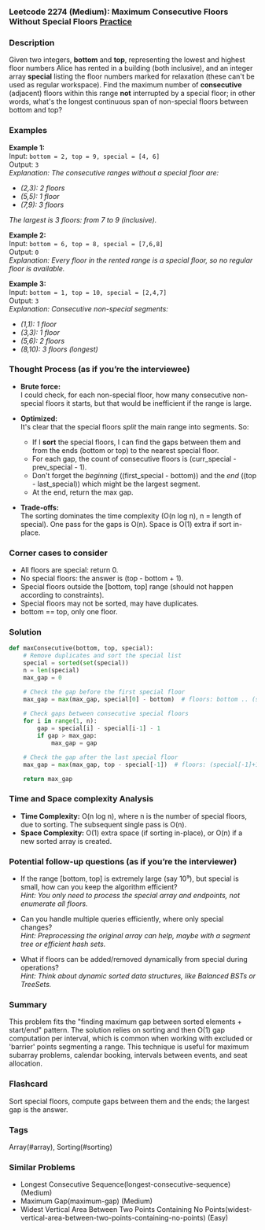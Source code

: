 ### Leetcode 2274 (Medium): Maximum Consecutive Floors Without Special Floors [Practice](https://leetcode.com/problems/maximum-consecutive-floors-without-special-floors)

### Description  
Given two integers, **bottom** and **top**, representing the lowest and highest floor numbers Alice has rented in a building (both inclusive), and an integer array **special** listing the floor numbers marked for relaxation (these can't be used as regular workspace). Find the maximum number of **consecutive** (adjacent) floors within this range **not** interrupted by a special floor; in other words, what's the longest continuous span of non-special floors between bottom and top?

### Examples  

**Example 1:**  
Input: `bottom = 2, top = 9, special = [4, 6]`  
Output: `3`  
*Explanation: The consecutive ranges without a special floor are:*
- *(2,3): 2 floors*
- *(5,5): 1 floor*
- *(7,9): 3 floors*

*The largest is 3 floors: from 7 to 9 (inclusive).*

**Example 2:**  
Input: `bottom = 6, top = 8, special = [7,6,8]`  
Output: `0`  
*Explanation: Every floor in the rented range is a special floor, so no regular floor is available.*

**Example 3:**  
Input: `bottom = 1, top = 10, special = [2,4,7]`  
Output: `3`  
*Explanation: Consecutive non-special segments:*
- *(1,1): 1 floor*
- *(3,3): 1 floor*
- *(5,6): 2 floors*
- *(8,10): 3 floors (longest)*

### Thought Process (as if you’re the interviewee)  
- **Brute force:**  
  I could check, for each non-special floor, how many consecutive non-special floors it starts, but that would be inefficient if the range is large.

- **Optimized:**  
  It's clear that the special floors *split* the main range into segments. So:
  - If I **sort** the special floors, I can find the gaps between them and from the ends (bottom or top) to the nearest special floor.
  - For each gap, the count of consecutive floors is (curr_special - prev_special - 1).
  - Don't forget the *beginning* ((first_special - bottom)) and the *end* ((top - last_special)) which might be the largest segment.
  - At the end, return the max gap.

- **Trade-offs:**  
  The sorting dominates the time complexity (O(n log n), n = length of special). One pass for the gaps is O(n). Space is O(1) extra if sort in-place.

### Corner cases to consider  
- All floors are special: return 0.
- No special floors: the answer is (top - bottom + 1).
- Special floors outside the [bottom, top] range (should not happen according to constraints).
- Special floors may not be sorted, may have duplicates.
- bottom == top, only one floor.

### Solution

```python
def maxConsecutive(bottom, top, special):
    # Remove duplicates and sort the special list
    special = sorted(set(special))
    n = len(special)
    max_gap = 0

    # Check the gap before the first special floor
    max_gap = max(max_gap, special[0] - bottom)  # floors: bottom .. (special[0]-1)
    
    # Check gaps between consecutive special floors
    for i in range(1, n):
        gap = special[i] - special[i-1] - 1
        if gap > max_gap:
            max_gap = gap

    # Check the gap after the last special floor
    max_gap = max(max_gap, top - special[-1])  # floors: (special[-1]+1) .. top

    return max_gap
```

### Time and Space complexity Analysis  

- **Time Complexity:** O(n log n), where n is the number of special floors, due to sorting. The subsequent single pass is O(n).
- **Space Complexity:** O(1) extra space (if sorting in-place), or O(n) if a new sorted array is created.

### Potential follow-up questions (as if you’re the interviewer)  

- If the range [bottom, top] is extremely large (say 10⁹), but special is small, how can you keep the algorithm efficient?  
  *Hint: You only need to process the special array and endpoints, not enumerate all floors.*

- Can you handle multiple queries efficiently, where only special changes?  
  *Hint: Preprocessing the original array can help, maybe with a segment tree or efficient hash sets.*

- What if floors can be added/removed dynamically from special during operations?  
  *Hint: Think about dynamic sorted data structures, like Balanced BSTs or TreeSets.*

### Summary
This problem fits the "finding maximum gap between sorted elements + start/end" pattern. The solution relies on sorting and then O(1) gap computation per interval, which is common when working with excluded or 'barrier' points segmenting a range. This technique is useful for maximum subarray problems, calendar booking, intervals between events, and seat allocation.


### Flashcard
Sort special floors, compute gaps between them and the ends; the largest gap is the answer.

### Tags
Array(#array), Sorting(#sorting)

### Similar Problems
- Longest Consecutive Sequence(longest-consecutive-sequence) (Medium)
- Maximum Gap(maximum-gap) (Medium)
- Widest Vertical Area Between Two Points Containing No Points(widest-vertical-area-between-two-points-containing-no-points) (Easy)